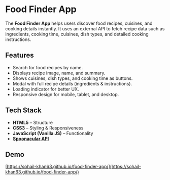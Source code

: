 # Food Finder App

The **Food Finder App** helps users discover food recipes, cuisines, and cooking details instantly. It uses an external API to fetch recipe data such as ingredients, cooking time, cuisines, dish types, and detailed cooking instructions.

## Features
- Search for food recipes by name.  
- Displays recipe image, name, and summary.  
- Shows cuisines, dish types, and cooking time as buttons.  
- Modal with full recipe details (ingredients & instructions).  
- Loading indicator for better UX.  
- Responsive design for mobile, tablet, and desktop.  

## Tech Stack
- **HTML5** – Structure  
- **CSS3** – Styling & Responsiveness  
- **JavaScript (Vanilla JS)** – Functionality  
- **[Spoonacular API](https://spoonacular.com/food-api)**

## Demo
[https://sohail-khan63.github.io/food-finder-app/](https://sohail-khan63.github.io/food-finder-app/)